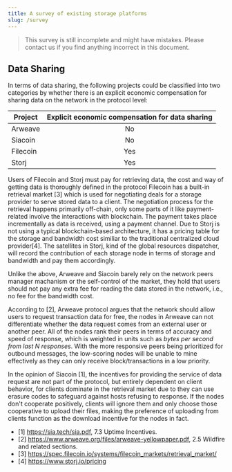 ```yaml
---
title: A survey of existing storage platforms
slug: /survey
---
```


> This survey is still incomplete and might have mistakes. Please contact us if you find anything incorrect in this document.

## Data Sharing

In terms of data sharing, the following projects could be classified into two categories by whether there is an explicit economic compensation for sharing data on the network in the protocol level:

| Project  | Explicit economic compensation for data sharing |
| -------- | ----------------------------------------------- |
| Arweave  | <center>No</center>                             |
| Siacoin  | <center>No</center>                             |
| Filecoin | <center>Yes</center>                            |
| Storj    | <center>Yes</center>                            |

Users of Filecoin and Storj must pay for retrieving data, the cost and way of getting data is thoroughly defined in the protocol
Filecoin has a built-in retrieval market [3] which is used for negotiating deals for a storage provider to serve stored data to a client. The negotiation process for the retrieval happens primarily off-chain, only some parts of it like payment-related involve the interactions with blockchain. The payment takes place incrementally as data is received, using a payment channel. Due to Storj is not using a typical blockchain-based architecture, it has a pricing table for the storage and bandwidth cost similiar to the traditional centralized cloud provider[4]. The satellites in Storj, kind of the global resources dispatcher, will record the contribution of each storage node in terms of storage and bandwidth and pay them accordingly.

Unlike the above, Arweave and Siacoin barely rely on the network peers manager machanism or the self-control of the market, they hold that users should not pay any extra fee for reading the data stored in the network, i.e., no fee for the bandwidth cost.

According to [2], Arweave protocol argues that the network should allow users to request transaction data for free, the nodes in Arweave can not differentiate whether the data request comes from an external user or another peer. All of the nodes rank their peers in terms of accuracy and speed of response, which is weighted in units such as _bytes per second from last N responses_. With the more responsive peers being prioritized for outbound messages, the low-scoring nodes will be unable to mine effectively as they can only receive block/transactions in a low priority.

In the opinion of Siacoin [1], the incentives for providing the service of data request are not part of the protocol, but entirely dependent on client behavior, for clients dominate in the retrieval market due to they can use erasure codes to safeguard against hosts refusing to response. If the nodes don't cooperate positively, clients will ignore them and only choose those cooperative to upload their files, making the preference of uploading from clients function as the download incentive for the nodes in fact.

- [1] https://sia.tech/sia.pdf, 7.3 Uptime Incentives.
- [2] https://www.arweave.org/files/arweave-yellowpaper.pdf, 2.5 Wildfire and related sections.
- [3] https://spec.filecoin.io/systems/filecoin_markets/retrieval_market/
- [4] https://www.storj.io/pricing

